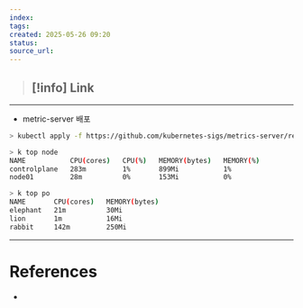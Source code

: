 ```yaml
---
index: 
tags: 
created: 2025-05-26 09:20
status: 
source_url:
---
```

>[!info] Link
>- 

---


- metric-server 배포
```bash
> kubectl apply -f https://github.com/kubernetes-sigs/metrics-server/releases/latest/download/components.yaml
```

```bash
> k top node
NAME           CPU(cores)   CPU(%)   MEMORY(bytes)   MEMORY(%)   
controlplane   283m         1%       899Mi           1%          
node01         28m          0%       153Mi           0% 

> k top po
NAME       CPU(cores)   MEMORY(bytes)   
elephant   21m          30Mi            
lion       1m           16Mi            
rabbit     142m         250Mi
```




---

# References
- 